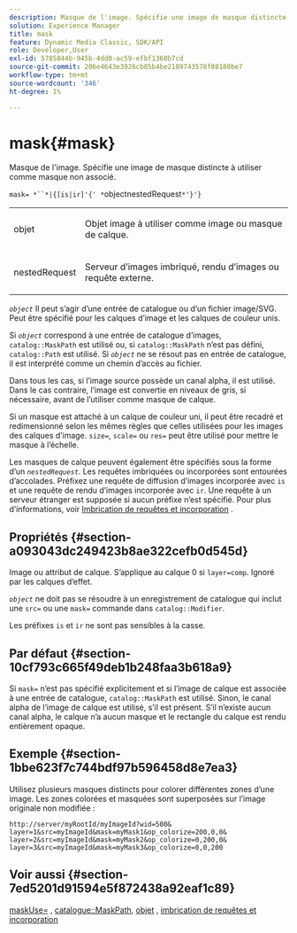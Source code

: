```yaml
---
description: Masque de l'image. Spécifie une image de masque distincte à utiliser comme masque non associé.
solution: Experience Manager
title: mask
feature: Dynamic Media Classic, SDK/API
role: Developer,User
exl-id: 5785844b-945b-4dd0-ac59-efbf1360b7cd
source-git-commit: 206e4643e3926cb85b4be2189743578f88180be7
workflow-type: tm+mt
source-wordcount: '346'
ht-degree: 1%

---
```


# mask{#mask}

Masque de l&#39;image. Spécifie une image de masque distincte à utiliser comme masque non associé.

`mask= *``*|{[is|ir]'{' *`objectnestedRequest`*'}'}`

<table id="simpletable_F5A8CD8D7E9B48DAB3C8184E8FE60D9B"> 
 <tr class="strow"> 
  <td class="stentry"> <p><span class="varname"> objet</span> </p></td> 
  <td class="stentry"> <p>Objet image à utiliser comme image ou masque de calque. </p></td> 
 </tr> 
 <tr class="strow"> 
  <td class="stentry"> <p><span class="varname"> nestedRequest</span> </p></td> 
  <td class="stentry"> <p>Serveur d’images imbriqué, rendu d’images ou requête externe. </p></td> 
 </tr> 
</table>

*`object`* Il peut s’agir d’une entrée de catalogue ou d’un fichier image/SVG. Peut être spécifié pour les calques d’image et les calques de couleur unis.

Si *`object`* correspond à une entrée de catalogue d’images, `catalog::MaskPath` est utilisé ou, si `catalog::MaskPath` n’est pas défini, `catalog::Path` est utilisé. Si *`object`* ne se résout pas en entrée de catalogue, il est interprété comme un chemin d’accès au fichier.

Dans tous les cas, si l’image source possède un canal alpha, il est utilisé. Dans le cas contraire, l’image est convertie en niveaux de gris, si nécessaire, avant de l’utiliser comme masque de calque.

Si un masque est attaché à un calque de couleur uni, il peut être recadré et redimensionné selon les mêmes règles que celles utilisées pour les images des calques d’image. `size=`,  `scale=` ou  `res=` peut être utilisé pour mettre le masque à l’échelle.

Les masques de calque peuvent également être spécifiés sous la forme d’un *`nestedRequest`*. Les requêtes imbriquées ou incorporées sont entourées d’accolades. Préfixez une requête de diffusion d’images incorporée avec `is` et une requête de rendu d’images incorporée avec `ir`. Une requête à un serveur étranger est supposée si aucun préfixe n’est spécifié. Pour plus d’informations, voir [Imbrication de requêtes et incorporation](../../../../../is-api/http-ref/image-serving-api-ref/c-http-protocol-reference/c-syntax-and-features/r-request-nesting-and-embedding.md#reference-38ec66d4062046589e16c39bf1c6049b) .

## Propriétés {#section-a093043dc249423b8ae322cefb0d545d}

Image ou attribut de calque. S’applique au calque 0 si `layer=comp`. Ignoré par les calques d’effet.

*`object`* ne doit pas se résoudre à un enregistrement de catalogue qui inclut une  `src=` ou une  `mask=` commande dans  `catalog::Modifier`.

Les préfixes `is` et `ir` ne sont pas sensibles à la casse.

## Par défaut {#section-10cf793c665f49deb1b248faa3b618a9}

Si `mask=` n’est pas spécifié explicitement et si l’image de calque est associée à une entrée de catalogue, `catalog::MaskPath` est utilisé. Sinon, le canal alpha de l’image de calque est utilisé, s’il est présent. S’il n’existe aucun canal alpha, le calque n’a aucun masque et le rectangle du calque est rendu entièrement opaque.

## Exemple {#section-1bbe623f7c744bdf97b596458d8e7ea3}

Utilisez plusieurs masques distincts pour colorer différentes zones d’une image. Les zones colorées et masquées sont superposées sur l’image originale non modifiée :

`http://server/myRootId/myImageId?wid=500& layer=1&src=myImageId&mask=myMask1&op_colorize=200,0,0& layer=2&src=myImageId&mask=myMask2&op_colorize=0,200,0& layer=3&src=myImageId&mask=myMask3&op_colorize=0,0,200`

## Voir aussi {#section-7ed5201d91594e5f872438a92eaf1c89}

[maskUse=](../../../../../is-api/http-ref/image-serving-api-ref/c-http-protocol-reference/c-command-reference/r-maskuse.md#reference-9bb1fb5eee4a4bd38f33dadc1a752464) ,  [catalogue::MaskPath](/help/aem-is-ir-api/is-api/image-catalog/image-serving-api-ref/c-image-catalog-reference/c-image-svg-data-reference/c-image-data-reference/r-maskpath-cat.md),  [objet](../../../../../is-api/http-ref/image-serving-api-ref/c-http-protocol-reference/c-data-types/r-object.md#reference-2591bd24548d462782c68d138ef795a0) ,  [imbrication de requêtes et incorporation](../../../../../is-api/http-ref/image-serving-api-ref/c-http-protocol-reference/c-syntax-and-features/r-request-nesting-and-embedding.md#reference-38ec66d4062046589e16c39bf1c6049b)
